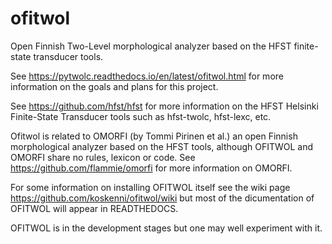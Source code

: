 # ofitwol
Open Finnish Two-Level morphological analyzer based on the HFST finite-state transducer tools.

See https://pytwolc.readthedocs.io/en/latest/ofitwol.html for more information on the goals and plans for this project.

See https://github.com/hfst/hfst for more information on the HFST Helsinki Finite-State Transducer tools such as hfst-twolc, hfst-lexc, etc. 

Ofitwol is related to OMORFI (by Tommi Pirinen et al.) an open Finnish morphological analyzer based on the HFST tools, although OFITWOL and OMORFI share no rules, lexicon or code.  See https://github.com/flammie/omorfi for more information on OMORFI.

For some information on installing OFITWOL itself see the wiki page https://github.com/koskenni/ofitwol/wiki but most of the dicumentation of OFITWOL will appear in READTHEDOCS.

OFITWOL is in the development stages but one may well experiment with it.
